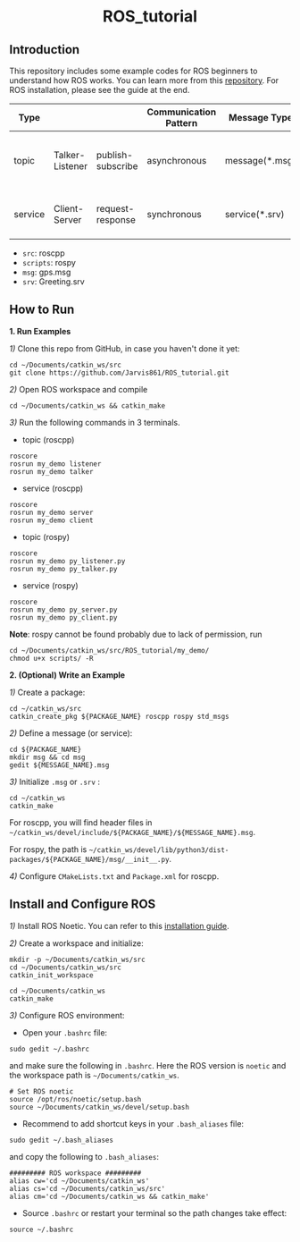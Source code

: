 <div align="center">

# ROS_tutorial
</div>

## Introduction
This repository includes some example codes for ROS beginners to understand how ROS works. You can learn more from this [repository](https://github.com/DroidAITech/ROS-Academy-for-Beginners). For ROS installation, please see the guide at the end.

| Type |           |         | Communication Pattern | Message Type | Typical Usage |
| ------ | --------- | --------- | -------- | -------- | --------------- |
| topic | Talker-Listener | publish-subscribe | asynchronous | message(*.msg) | sensor data, control command, ... |
| service | Client-Server | request-response | synchronous | service(*.srv) | specific actions, switch, photo, ... |

* `src`: roscpp
* `scripts`: rospy
* `msg`: gps.msg
* `srv`: Greeting.srv

## How to Run
**1.  Run Examples**

*1)* Clone this repo from GitHub, in case you haven't done it yet: 
```
cd ~/Documents/catkin_ws/src
git clone https://github.com/Jarvis861/ROS_tutorial.git
```

*2)* Open ROS workspace and compile
```
cd ~/Documents/catkin_ws && catkin_make
```

*3)* Run the following commands in 3 terminals.
* topic (roscpp)
```
roscore
rosrun my_demo listener
rosrun my_demo talker
```
* service (roscpp)
```
roscore
rosrun my_demo server
rosrun my_demo client
```
* topic (rospy)
```
roscore
rosrun my_demo py_listener.py
rosrun my_demo py_talker.py
```
* service (rospy)
```
roscore
rosrun my_demo py_server.py
rosrun my_demo py_client.py
```
**Note**: rospy cannot be found probably due to lack of permission, run
```
cd ~/Documents/catkin_ws/src/ROS_tutorial/my_demo/
chmod u+x scripts/ -R
```

**2.  (Optional) Write an Example**

*1)* Create a package:
```
cd ~/catkin_ws/src
catkin_create_pkg ${PACKAGE_NAME} roscpp rospy std_msgs
```

*2)* Define a message (or service):
```
cd ${PACKAGE_NAME}
mkdir msg && cd msg
gedit ${MESSAGE_NAME}.msg
```

*3)* Initialize `.msg` or `.srv` :
```
cd ~/catkin_ws
catkin_make
```

For roscpp, you will find header files in `~/catkin_ws/devel/include/${PACKAGE_NAME}/${MESSAGE_NAME}.msg`.

For rospy, the path is `~/catkin_ws/devel/lib/python3/dist-packages/${PACKAGE_NAME}/msg/__init__.py`.

*4)* Configure `CMakeLists.txt` and `Package.xml` for roscpp.


## Install and Configure ROS

*1)* Install ROS Noetic. You can refer to this [installation guide](https://zhuanlan.zhihu.com/p/515361781).

*2)* Create a workspace and initialize:
```
mkdir -p ~/Documents/catkin_ws/src
cd ~/Documents/catkin_ws/src
catkin_init_workspace

cd ~/Documents/catkin_ws
catkin_make
```

*3)* Configure ROS environment:

* Open your `.bashrc` file:
```
sudo gedit ~/.bashrc
```
and make sure the following in `.bashrc`. Here the ROS version is `noetic` and the workspace path is `~/Documents/catkin_ws`.
```
# Set ROS noetic
source /opt/ros/noetic/setup.bash
source ~/Documents/catkin_ws/devel/setup.bash
```

* Recommend to add shortcut keys in your `.bash_aliases` file:
```
sudo gedit ~/.bash_aliases
```
and copy the following to `.bash_aliases`:
```
######### ROS workspace #########
alias cw='cd ~/Documents/catkin_ws'
alias cs='cd ~/Documents/catkin_ws/src'
alias cm='cd ~/Documents/catkin_ws && catkin_make'
```

* Source `.bashrc` or restart your terminal so the path changes take effect:
```
source ~/.bashrc
```
